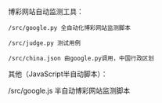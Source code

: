 博彩网站自动监测工具：

	/src/google.py 全自动化博彩网站监测脚本

	/src/judge.py 测试用例

	/src/china.json 由google.py调用，中国行政区划





其他（JavaScript半自动脚本）：

/src/google.js 半自动博彩网站监测脚本